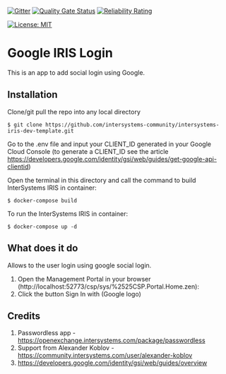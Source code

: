  [![Gitter](https://img.shields.io/badge/Available%20on-Intersystems%20Open%20Exchange-00b2a9.svg)](https://openexchange.intersystems.com/package/google-iris-login)
 [![Quality Gate Status](https://community.objectscriptquality.com/api/project_badges/measure?project=intersystems_iris_community%2Fgoogle-iris-login&metric=alert_status)](https://community.objectscriptquality.com/dashboard?id=intersystems_iris_community%2Fgoogle-iris-login)
 [![Reliability Rating](https://community.objectscriptquality.com/api/project_badges/measure?project=intersystems_iris_community%2Fgoogle-iris-login&metric=reliability_rating)](https://community.objectscriptquality.com/dashboard?id=intersystems_iris_community%2Fgoogle-iris-login)

[![License: MIT](https://img.shields.io/badge/License-MIT-blue.svg?style=flat&logo=AdGuard)](LICENSE)
# Google IRIS Login
This is an app to add social login using Google.

## Installation 

Clone/git pull the repo into any local directory

```
$ git clone https://github.com/intersystems-community/intersystems-iris-dev-template.git
```

Go to the .env file and input your CLIENT_ID generated in your Google Cloud Console (to generate a CLIENT_ID see the article https://developers.google.com/identity/gsi/web/guides/get-google-api-clientid)

Open the terminal in this directory and call the command to build InterSystems IRIS in container:  

```
$ docker-compose build
```

To run the InterSystems IRIS in container:  

```
$ docker-compose up -d
```

## What does it do
Allows to the user login using google social login.

1. Open the Management Portal in your browser (http://localhost:52773/csp/sys/%2525CSP.Portal.Home.zen):
2. Click the button Sign In with (Google logo)

## Credits
1. Passwordless app - https://openexchange.intersystems.com/package/passwordless
2. Support from Alexander Koblov - https://community.intersystems.com/user/alexander-koblov
3. https://developers.google.com/identity/gsi/web/guides/overview
